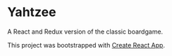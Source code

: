 # Yahtzee

A React and Redux version of the classic boardgame.

This project was bootstrapped with [Create React App](https://github.com/facebookincubator/create-react-app).

